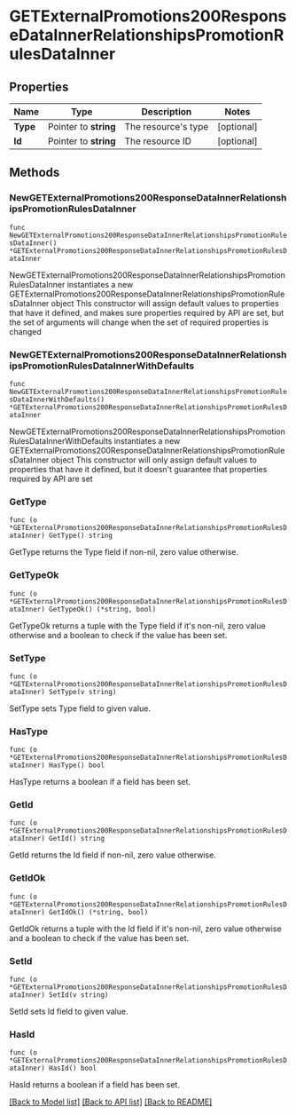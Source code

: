 # GETExternalPromotions200ResponseDataInnerRelationshipsPromotionRulesDataInner

## Properties

Name | Type | Description | Notes
------------ | ------------- | ------------- | -------------
**Type** | Pointer to **string** | The resource&#39;s type | [optional] 
**Id** | Pointer to **string** | The resource ID | [optional] 

## Methods

### NewGETExternalPromotions200ResponseDataInnerRelationshipsPromotionRulesDataInner

`func NewGETExternalPromotions200ResponseDataInnerRelationshipsPromotionRulesDataInner() *GETExternalPromotions200ResponseDataInnerRelationshipsPromotionRulesDataInner`

NewGETExternalPromotions200ResponseDataInnerRelationshipsPromotionRulesDataInner instantiates a new GETExternalPromotions200ResponseDataInnerRelationshipsPromotionRulesDataInner object
This constructor will assign default values to properties that have it defined,
and makes sure properties required by API are set, but the set of arguments
will change when the set of required properties is changed

### NewGETExternalPromotions200ResponseDataInnerRelationshipsPromotionRulesDataInnerWithDefaults

`func NewGETExternalPromotions200ResponseDataInnerRelationshipsPromotionRulesDataInnerWithDefaults() *GETExternalPromotions200ResponseDataInnerRelationshipsPromotionRulesDataInner`

NewGETExternalPromotions200ResponseDataInnerRelationshipsPromotionRulesDataInnerWithDefaults instantiates a new GETExternalPromotions200ResponseDataInnerRelationshipsPromotionRulesDataInner object
This constructor will only assign default values to properties that have it defined,
but it doesn't guarantee that properties required by API are set

### GetType

`func (o *GETExternalPromotions200ResponseDataInnerRelationshipsPromotionRulesDataInner) GetType() string`

GetType returns the Type field if non-nil, zero value otherwise.

### GetTypeOk

`func (o *GETExternalPromotions200ResponseDataInnerRelationshipsPromotionRulesDataInner) GetTypeOk() (*string, bool)`

GetTypeOk returns a tuple with the Type field if it's non-nil, zero value otherwise
and a boolean to check if the value has been set.

### SetType

`func (o *GETExternalPromotions200ResponseDataInnerRelationshipsPromotionRulesDataInner) SetType(v string)`

SetType sets Type field to given value.

### HasType

`func (o *GETExternalPromotions200ResponseDataInnerRelationshipsPromotionRulesDataInner) HasType() bool`

HasType returns a boolean if a field has been set.

### GetId

`func (o *GETExternalPromotions200ResponseDataInnerRelationshipsPromotionRulesDataInner) GetId() string`

GetId returns the Id field if non-nil, zero value otherwise.

### GetIdOk

`func (o *GETExternalPromotions200ResponseDataInnerRelationshipsPromotionRulesDataInner) GetIdOk() (*string, bool)`

GetIdOk returns a tuple with the Id field if it's non-nil, zero value otherwise
and a boolean to check if the value has been set.

### SetId

`func (o *GETExternalPromotions200ResponseDataInnerRelationshipsPromotionRulesDataInner) SetId(v string)`

SetId sets Id field to given value.

### HasId

`func (o *GETExternalPromotions200ResponseDataInnerRelationshipsPromotionRulesDataInner) HasId() bool`

HasId returns a boolean if a field has been set.


[[Back to Model list]](../README.md#documentation-for-models) [[Back to API list]](../README.md#documentation-for-api-endpoints) [[Back to README]](../README.md)


